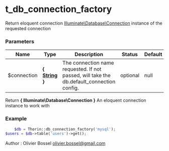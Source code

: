 # t_db_connection_factory

Return eloquent connection [Illuminate\Database\Connection](https://laravel.com/api/5.3/Illuminate/Database/Connection.html) instance of the requested connection


### Parameters
Name  |  Type  |  Description  |  Status  |  Default
------------  |  ------------  |  ------------  |  ------------  |  ------------
$connection  |  **{ [String](http://php.net/manual/en/language.types.string.php) }**  |  The connection name requested. If not passed, will take the db.default_connection config.  |  optional  |  null

Return **{ Illuminate\Database\Connection }** An eloquent connection instance to work with

### Example
```php
	$db = Thorin::db_connection_factory('mysql');
$users = $db->table('users')->get();
```
Author : Olivier Bossel [olivier.bossel@gmail.com](mailto:olivier.bossel@gmail.com)